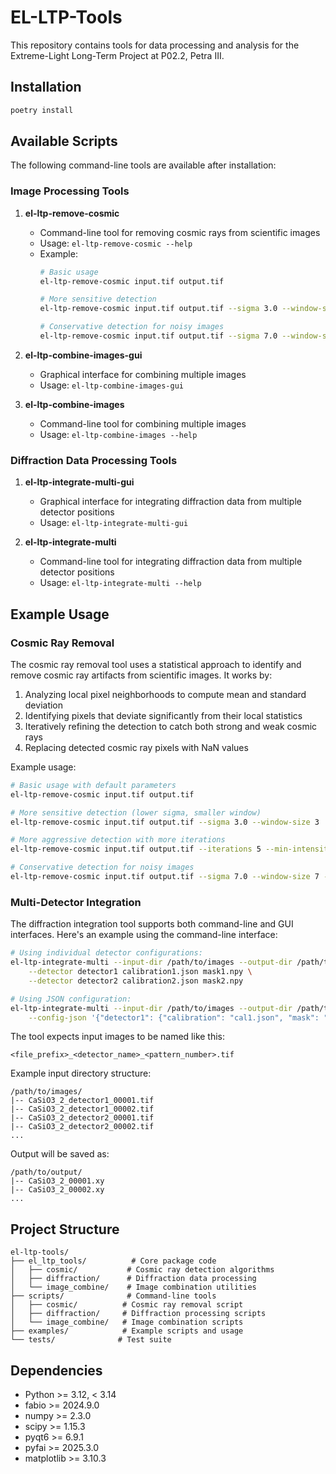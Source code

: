 # EL-LTP-Tools

This repository contains tools for data processing and analysis for the Extreme-Light Long-Term Project at P02.2, Petra III.

## Installation

```bash
poetry install
```

## Available Scripts

The following command-line tools are available after installation:

### Image Processing Tools

1. **el-ltp-remove-cosmic**
   - Command-line tool for removing cosmic rays from scientific images
   - Usage: `el-ltp-remove-cosmic --help`
   - Example:
     ```bash
     # Basic usage
     el-ltp-remove-cosmic input.tif output.tif
     
     # More sensitive detection
     el-ltp-remove-cosmic input.tif output.tif --sigma 3.0 --window-size 3
     
     # Conservative detection for noisy images
     el-ltp-remove-cosmic input.tif output.tif --sigma 7.0 --window-size 7 --iterations 2
     ```

2. **el-ltp-combine-images-gui**
   - Graphical interface for combining multiple images
   - Usage: `el-ltp-combine-images-gui`

3. **el-ltp-combine-images**
   - Command-line tool for combining multiple images
   - Usage: `el-ltp-combine-images --help`

### Diffraction Data Processing Tools

1. **el-ltp-integrate-multi-gui**
   - Graphical interface for integrating diffraction data from multiple detector positions
   - Usage: `el-ltp-integrate-multi-gui`

2. **el-ltp-integrate-multi**
   - Command-line tool for integrating diffraction data from multiple detector positions
   - Usage: `el-ltp-integrate-multi --help`

## Example Usage

### Cosmic Ray Removal

The cosmic ray removal tool uses a statistical approach to identify and remove cosmic ray artifacts from scientific images. It works by:
1. Analyzing local pixel neighborhoods to compute mean and standard deviation
2. Identifying pixels that deviate significantly from their local statistics
3. Iteratively refining the detection to catch both strong and weak cosmic rays
4. Replacing detected cosmic ray pixels with NaN values

Example usage:
```bash
# Basic usage with default parameters
el-ltp-remove-cosmic input.tif output.tif

# More sensitive detection (lower sigma, smaller window)
el-ltp-remove-cosmic input.tif output.tif --sigma 3.0 --window-size 3

# More aggressive detection with more iterations
el-ltp-remove-cosmic input.tif output.tif --iterations 5 --min-intensity 100

# Conservative detection for noisy images
el-ltp-remove-cosmic input.tif output.tif --sigma 7.0 --window-size 7 --iterations 2
```

### Multi-Detector Integration

The diffraction integration tool supports both command-line and GUI interfaces. Here's an example using the command-line interface:

```bash
# Using individual detector configurations:
el-ltp-integrate-multi --input-dir /path/to/images --output-dir /path/to/output \
    --detector detector1 calibration1.json mask1.npy \
    --detector detector2 calibration2.json mask2.npy

# Using JSON configuration:
el-ltp-integrate-multi --input-dir /path/to/images --output-dir /path/to/output \
    --config-json '{"detector1": {"calibration": "cal1.json", "mask": "mask1.npy"}}'
```

The tool expects input images to be named like this:
```
<file_prefix>_<detector_name>_<pattern_number>.tif
```

Example input directory structure:
```
/path/to/images/
|-- CaSiO3_2_detector1_00001.tif
|-- CaSiO3_2_detector1_00002.tif
|-- CaSiO3_2_detector2_00001.tif
|-- CaSiO3_2_detector2_00002.tif
...
```

Output will be saved as:
```
/path/to/output/
|-- CaSiO3_2_00001.xy
|-- CaSiO3_2_00002.xy
...
```

## Project Structure

```
el-ltp-tools/
├── el_ltp_tools/          # Core package code
│   ├── cosmic/           # Cosmic ray detection algorithms
│   ├── diffraction/      # Diffraction data processing
│   └── image_combine/    # Image combination utilities
├── scripts/              # Command-line tools
│   ├── cosmic/          # Cosmic ray removal script
│   ├── diffraction/     # Diffraction processing scripts
│   └── image_combine/   # Image combination scripts
├── examples/            # Example scripts and usage
└── tests/              # Test suite
```

## Dependencies

- Python >= 3.12, < 3.14
- fabio >= 2024.9.0
- numpy >= 2.3.0
- scipy >= 1.15.3
- pyqt6 >= 6.9.1
- pyfai >= 2025.3.0
- matplotlib >= 3.10.3